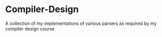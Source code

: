 # Compiler-Design
A collection of my implementations of various parsers as required by my compiler design course
